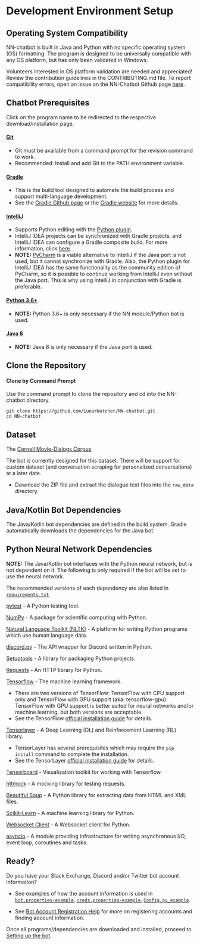 # Development Environment Setup
## Operating System Compatibility
NN-chatbot is built in Java and Python with no specific  operating system (OS) formatting. The program is designed to be universally compatible with any OS platform, but has only been validated in Windows.

Volunteers interested in OS platform validation are needed and appreciated! Review the contribution guidelines in the CONTRIBUTING.md file. To report compatibility errors, open an issue on the NN-Chatbot Github page [here](https://github.com/LunarWatcher/NN-chatbot/issues).

## Chatbot Prerequisites
Click on the program name to be redirected to the respective download/installation page.

#### [Git](https://git-scm.com/book/en/v2/Getting-Started-Installing-Git)
* Git must be available from a command prompt for the revision command to work.
* Recommended: Install and add Git to the PATH environment variable.

#### [Gradle](https://gradle.org/install/)
* This is the build tool designed to automate the build process and support multi-language development.
* See the [Gradle Github page](https://github.com/gradle/gradle) or the [Gradle website](https://gradle.org) for more details.

#### [IntelliJ](https://www.jetbrains.com/idea/download/#section=windows)
* Supports Python editing with the [Python plugin](https://www.jetbrains.com/help/idea/plugin-overview.html).
* IntelliJ IDEA projects can be synchronized with Gradle projects, and IntelliJ IDEA can configure a Gradle composite build. For more information, click [here](https://www.jetbrains.com/help/idea/gradle.html).
* **NOTE:** [PyCharm](https://www.jetbrains.com/pycharm/download/#section=windows) is a viable alternative to IntelliJ if the Java port is not used, but it cannot synchronize with Gradle. Also, the Python plugin for IntelliJ IDEA has the same functionality as the community edition of PyCharm, so it is possible to continue working from IntelliJ even without the Java port. This is why using IntelliJ in conjunction with Gradle is preferable.

#### [Python 3.6+](https://www.python.org/downloads/)
* **NOTE:** Python 3.6+ is only necessary if the NN module/Python bot is used.

#### [Java 8](https://java.com/en/download/)
* **NOTE:** Java 8 is only necessary if the Java port is used.

## Clone the Repository
#### Clone by Command Prompt
Use the command prompt to clone the repository and cd into the NN-chatbot directory.
```
git clone https://github.com/LunarWatcher/NN-chatbot.git
cd NN-chatbot
```
## Dataset

The [Cornell Movie-Dialogs Corpus](http://www.cs.cornell.edu/~cristian/Cornell_Movie-Dialogs_Corpus.html)

The bot is currently designed for this dataset. There will be support for custom dataset (and conversation scraping for personalized conversations) at a later date.

* Download the ZIP file and extract the dialogue text files into the `raw_data` directory.
<!--Where is the raw_data directory? Does the user need to make one? Where does the raw_data directory go in the repository?-->

## Java/Kotlin Bot Dependencies

The Java/Kotlin bot dependencies are defined in the build system. Gradle automatically downloads the dependencies for the Java bot.

## Python Neural Network Dependencies

**NOTE:** The Java/Kotlin bot interfaces with the Python neural network, but is not dependent on it. The following is only required if the bot will be set to use the neural network.

The recommended versions of each dependency are also listed in [`requirements.txt`](https://github.com/LunarWatcher/NN-chatbot/blob/master/requirements.txt).

[pytest](https://docs.pytest.org/en/latest/) - A Python testing tool.

[NumPy](http://www.numpy.org/) - A package for scientific computing with Python.

[Natural Language Toolkit (NLTK)](https://www.nltk.org/) - A platform for writing Python programs which use human language data.

[discord.py](https://github.com/Rapptz/discord.py) - The API wrapper for Discord written in Python.

[Setuptools](https://setuptools.readthedocs.io/en/latest/) - A library for packaging Python projects.

[Requests](http://docs.python-requests.org/en/master/) - An HTTP library for Python.

[Tensorflow](https://www.tensorflow.org/) - The machine learning framework.
* There are two versions of TensorFlow: TensorFlow with CPU support only and TensorFlow with GPU support (aka: tensorflow-gpu). TensorFlow with GPU support is better suited for neural networks and/or machine learning, but both versions are acceptable.
* See the TensorFlow [official installation guide](https://www.tensorflow.org/install/) for details.

[Tensorlayer](https://github.com/tensorlayer/tensorlayer) - A Deep Learning (DL) and Reinforcement Learning (RL) library.
* TensorLayer has several prerequisites which may require the `pip install` command to complete the installation.
* See the TensorLayer [official installation guide](http://tensorlayer.readthedocs.io/en/latest/user/installation.html) for details.

[Tensorboard](https://www.tensorflow.org/guide/summaries_and_tensorboard) - Visualization toolkit for working with Tensorflow.

[httmock](https://github.com/patrys/httmock) - A mocking library for testing requests.

[Beautiful Soup](https://www.crummy.com/software/BeautifulSoup/bs4/doc/) - A Python library for extracting data from HTML and XML files.

[Scikit-Learn](http://scikit-learn.org/stable/) - A machine learning library for Python.

[Websocket Client](https://github.com/websocket-client/websocket-client) - A Websocket client for Python.

[asyncio](https://docs.python.org/3/library/asyncio.html) - A module providing infrastructure for writing  asynchronous I/O, event loop, coroutines and tasks.
 <!--Listed in the README but not in the requirements.txt...-->

## Ready?
Do you have your Stack Exchange, Discord and/or Twitter bot account information?
  - See examples of how the account information is used in  [`bot.properties-example`](bot.properties-example.md), [`creds.properties-example`](creds.properties-example.md), [`Config.py_example`](Config.py_example.md).
  * See [Bot Account Registration Help](Bot-Account-Registration-Help.md) for more on registering accounts and finding account information.

Once all programs/dependencies are downloaded and installed, proceed to [Setting up the bot](Setting-up-the-bot.md).
<!--Unsure if they should be redirected to the Setting-up-the-bot wiki page or the Readme. Add a link later.-->
